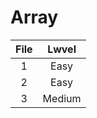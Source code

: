 # Array 
| File   | Lwvel      | 
|:------:|:----------:|
| 1      | Easy       | 
| 2      | Easy       | 
| 3      | Medium     | 
